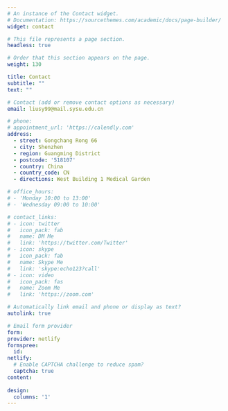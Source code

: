 ```yaml
---
# An instance of the Contact widget.
# Documentation: https://sourcethemes.com/academic/docs/page-builder/
widget: contact

# This file represents a page section.
headless: true

# Order that this section appears on the page.
weight: 130

title: Contact
subtitle: ""
text: "" 

# Contact (add or remove contact options as necessary)
email: liusy99@mail.sysu.edu.cn

# phone: 
# appointment_url: 'https://calendly.com'
address:
  - street: Gongchang Rong 66
  - city: Shenzhen
  - region: Guangming District
  - postcode: '518107'
  - country: China
  - country_code: CN
  - directions: West Building 1 Medical Garden

# office_hours:
# - 'Monday 10:00 to 13:00'
# - 'Wednesday 09:00 to 10:00'

# contact_links:
# - icon: twitter
#   icon_pack: fab
#   name: DM Me
#   link: 'https://twitter.com/Twitter'
# - icon: skype
#   icon_pack: fab
#   name: Skype Me
#   link: 'skype:echo123?call'
# - icon: video
#   icon_pack: fas
#   name: Zoom Me
#   link: 'https://zoom.com'

# Automatically link email and phone or display as text?
autolink: true

# Email form provider
form:
provider: netlify
formspree:
  id:
netlify:
  # Enable CAPTCHA challenge to reduce spam?
  captcha: true
content:
    
design:
  columns: '1'
---
```

